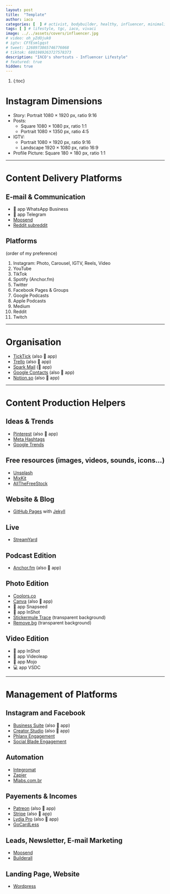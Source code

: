 ```yaml
---
layout: post
title:  "Template"
author: iaco
categories: [  ] # activist, bodybuilder, healthy, influencer, minimalist, sporty, vegan, volunteer
tags: [ ] # lifestyle, tgc, iaco, vivaci
image: ../../assets/covers/influencer.jpg
# video: oh_yZdOjuk0
# igtv: CFfEsmlgqst
# tweet: 1268973865746776068
# tiktok: 6801989263727578373
description: "IΛCO's shortcuts - Influencer Lifestyle"
# featured: true
hidden: true
---
```


1. {:toc}

# Instagram Dimensions

- Story: Portrait 1080 &times; 1920 px, ratio 9:16
- Posts:
  - Square 1080 &times; 1080 px, ratio 1:1
  - Portrait 1080 &times; 1350 px, ratio 4:5
- IGTV:
  - Portrait 1080 &times; 1920 px, ratio 9:16
  - Landscape 1920 &times; 1080 px, ratio 16:9
- Profile Picture: Square 180 &times; 180 px, ratio 1:1

---

# Content Delivery Platforms

## E-mail & Communication
- 📱 app WhatsApp Business
- 📱 app Telegram
- <a target="_blank" href="https://moosend.com">Moosend</a>
- <a target="_blank" href="https://reddit.com">Reddit subreddit</a>

## Platforms
(order of my preference)
1. Instagram: Photo, Carousel, IGTV, Reels, Video
1. YouTube
1. TikTok
1. Spotify (Anchor.fm)
1. Twitter
1. Facebook Pages & Groups
1. Google Podcasts
1. Apple Podcasts
1. Medium
1. Reddit
1. Twitch

---

# Organisation

- <a target="_blank" href="https://ticktick.com">TickTick</a> (also 📱 app)
- <a target="_blank" href="https://trello.com">Trello</a> (also 📱 app)
- <a target="_blank" href="https://sparkmailapp.com">Spark Mail</a> (📱 app)
- <a target="_blank" href="http://contacts.google.com">Google Contacts</a> (also 📱 app)
- <a target="_blank" href="https://www.notion.so">Notion.so</a> (also 📱 app)

---

# Content Production Helpers

## Ideas & Trends
- <a target="_blank" href="https://pinterest.com">Pinterest</a> (also 📱 app)
- <a target="_blank" href="https://metahashtags.com">Meta Hashtags</a>
- <a target="_blank" href="https://trends.google.com/trends/?geo=FR">Google Trends</a>

## Free resources (images, videos, sounds, icons...)
- <a target="_blank" href="https://unsplash.com">Unsplash</a>
- <a target="_blank" href="https://mixkit.co">MixKit</a>
- <a target="_blank" href="https://allthefreestock.com">AllTheFreeStock</a>

## Website & Blog
- <a target="_blank" href="https://pages.github.com">GitHub Pages</a> with <a target="_blank" href="https://jekyllrb.com">Jekyll</a>

## Live
- <a target="_blank" href="https://streamyard.com">StreamYard</a>

## Podcast Edition
- <a target="_blank" href="https://anchor.fm/">Anchor.fm</a> (also 📱 app)

## Photo Edition
- <a target="_blank" href="https://coolors.co">Coolors.co</a>
- <a target="_blank" href="https://canva.com">Canva</a> (also 📱 app)
- 📱 app Snapseed
- 📱 app InShot
- <a target="_blank" href="https://www.stickermule.com/trace">Stickermule Trace</a> (transparent background)
- <a target="_blank" href="https://www.remove.bg">Remove.bg</a> (transparent background)

## Video Edition
- 📱 app InShot
- 📱 app Videoleap
- 📱 app Mojo
- 💻 app VSDC

---

# Management of Platforms

## Instagram and Facebook
- <a target="_blank" href="https://business.facebook.com">Business Suite</a> (also 📱 app)
- <a target="_blank" href="https://business.facebook.com/creatorstudio">Creator Studio</a> (also 📱 app)
- <a target="_blank" href="https://phlanx.com/engagement-calculator">Phlanx Engagement</a>
- <a target="_blank" href="https://socialblade.com/instagram/user/iaco.me">Social Blade Engagement</a>

## Automation
- <a target="_blank" href="https://www.integromat.com">Integromat</a>
- <a target="_blank" href="https://zapier.com">Zapier</a>
- <a target="_blank" href="https://mlabs.com.br">Mlabs.com.br</a>

## Payements & Incomes
- <a target="_blank" href="https://www.patreon.com">Patreon</a> (also 📱 app)
- <a target="_blank" href="https://stripe.com">Stripe</a> (also 📱 app)
- <a target="_blank" href="https://lydia-app.com/pro">Lydia Pro</a> (also 📱 app)
- <a target="_blank" href="https://gocardless.com">GoCardLess</a>

## Leads, Newsletter, E-mail Marketing
- <a target="_blank" href="https://moosend.com">Moosend</a>
- <a target="_blank" href="https://builderall.com">Builderall</a>

## Landing Page, Website
- <a target="_blank" href="https://wordpress.com">Wordpress</a>
